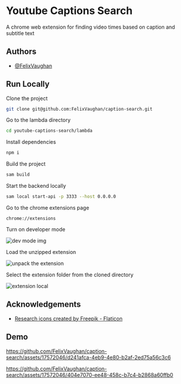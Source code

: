 
# Youtube Captions Search

A chrome web extension for finding video times based on caption and subtitle text  

## Authors

- [@FelixVaughan](https://github.com/FelixVaughan/)


## Run Locally

Clone the project

```bash
git clone git@github.com:FelixVaughan/caption-search.git
```

Go to the lambda directory

```bash
cd youtube-captions-search/lambda
```

Install dependencies

```bash
npm i
```

Build the project

```bash
sam build
```

Start the backend locally

```bash
sam local start-api -p 3333 --host 0.0.0.0
```

Go to the chrome extensions page

`chrome://extensions`


Turn on developer mode

![dev mode img](https://cdnblog.webkul.com/blog/wp-content/uploads/2019/07/15065714/3-2.png)

Load the unzipped extension

![unpack the extension](https://cdnblog.webkul.com/blog/wp-content/uploads/2019/07/15065849/4-3.png)


Select the extension folder from the cloned directory 

![extension local](https://github.com/FelixVaughan/caption-search/assets/17572046/89c0910d-6699-405e-9d5b-b66641848d90)


## Acknowledgements

 - [Research icons created by Freepik - Flaticon](https://www.flaticon.com/free-icons/research)

## Demo


https://github.com/FelixVaughan/caption-search/assets/17572046/d241afca-4eb9-4e80-b2af-2ed75a56c3c6


https://github.com/FelixVaughan/caption-search/assets/17572046/404e7070-ee48-458c-b7c4-b2868a60ffb0



